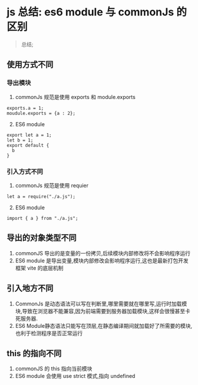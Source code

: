 # js 总结: es6 module 与 commonJs 的区别
> 总结;

## 使用方式不同
### 导出模块
1. commonJs 规范是使用 exports 和 module.exports

```
exports.a = 1;
moudule.exports = {a : 2}; 
```

2. ES6 module 

```
export let a = 1;
let b = 1;
export default {
  b
}
```

### 引入方式不同

1. commonJs 规范是使用 requier

```
let a = require("./a.js");
```

2. ES6 module 

```
import { a } from "./a.js";
```

## 导出的对象类型不同
1. commonJS 导出的是变量的一份拷贝,后续模块内部修改将不会影响程序运行
2. ES6 module 是导出变量,模块内部修改会影响程序运行,这也是最新打包开发框架 vite 的底层机制

## 引入地方不同
1. CommonJs 是动态语法可以写在判断里,哪里需要就在哪里写,运行时加载模块,导致在浏览器不能兼容,因为前端需要到服务器加载模块,这样会很慢甚至卡死服务器.
2. ES6 Module静态语法只能写在顶层,在静态编译期间就加载好了所需要的模块,也利于检测程序是否正常运行

## this 的指向不同
1. commonJS 的 this 指向当前模块
2. ES6 module 会使用 use strict 模式,指向 undefined